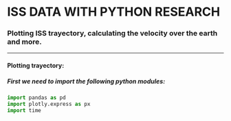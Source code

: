# ISS DATA WITH PYTHON RESEARCH

### Plotting ISS trayectory, calculating the velocity over the earth and more.

---

#### Plotting trayectory:

##### First we need to import the following python modules:

```py
import pandas as pd
import plotly.express as px
import time
```




